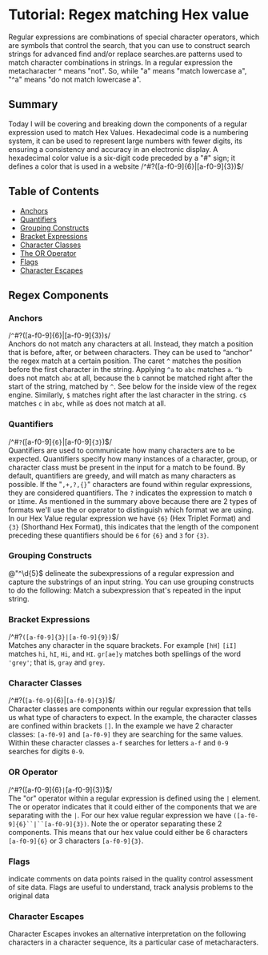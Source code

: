# Tutorial: Regex matching Hex value

Regular expressions are combinations of special character operators, which are symbols that control the search, that you can use to construct search strings for advanced find and/or replace searches.are patterns used to match character combinations in strings. In a regular expression the metacharacter ^ means "not". So, while "a" means "match lowercase a", "^a" means "do not match lowercase a".

## Summary
Today I will be covering and breaking down the components of a regular expression used to match Hex Values. Hexadecimal code is a numbering system, it can be used to represent large numbers with fewer digits, its ensuring a consistency and accuracy in an electronic display. A hexadecimal color value is a six-digit code preceded by a "#" sign; it defines a color that is used in a website 
/^#?([a-f0-9]{6}|[a-f0-9]{3})$/

## Table of Contents

- [Anchors](#anchors)
- [Quantifiers](#quantifiers)
- [Grouping Constructs](#grouping-constructs)
- [Bracket Expressions](#bracket-expressions)
- [Character Classes](#character-classes)
- [The OR Operator](#the-or-operator)
- [Flags](#flags)
- [Character Escapes](#character-escapes)



## Regex Components

### Anchors

/`^`#?([a-f0-9]{6}|[a-f0-9]{3})`$`/  
Anchors do not match any characters at all. Instead, they match a position that is before, after, or between characters. They can be used to “anchor” the regex match at a certain position. The caret `^` matches the position before the first character in the string. Applying `^a` to `abc` matches `a`. `^b` does not match `abc` at all, because the `b` cannot be matched right after the start of the string, matched by `^`. See below for the inside view of the regex engine.
Similarly, `$` matches right after the last character in the string. `c$` matches `c` in `abc`, while `a$` does not match at all.


### Quantifiers

/^#`?`([a-f0-9]`{6}`|[a-f0-9]`{3}`)$/   
Quantifiers are used to communicate how many characters are to be expected. Quantifiers specify how many instances of a character, group, or character class must be present in the input for a match to be found. By default, quantifiers are greedy, and will match as many characters as possible. If the "`,+,?,{}`" characters are found within regular expressions, they are considered quantifiers. The `?` indicates the expression to match `0` or `1`time. As mentioned in the summary above because there are 2 types of formats we'll use the or operator to distinguish which format we are using. In our Hex Value regular expression we have `{6}` (Hex Triplet Format) and `{3}` (Shorthand Hex Format), this indicates that the length of the component preceding these quantifiers should be `6` for `{6}` and `3` for `{3}`.


### Grouping Constructs
@"^\d{5}$
delineate the subexpressions of a regular expression and capture the substrings of an input string. You can use grouping constructs to do the following: Match a subexpression that's repeated in the input string.


### Bracket Expressions

/^#?`([a-f0-9]{3}|[a-f0-9]{9})`$/  
Matches any character in the square brackets. For example 	`[hH]` `[iI]` matches `hi`, `hI`, `Hi`, and `HI`.
`gr[ae]y` matches both spellings of the word `'grey'`; that is, `gray` and `grey`.


### Character Classes

/^#?(`[a-f0-9]`{6}|`[a-f0-9]{3}`)$/  
Character classes are components within our regular expression that tells us what type of characters to expect. In the example, the character classes are confined within brackets `[]`. In the example we have 2 character classes: `[a-f0-9]` and `[a-f0-9]` they are searching for the same values. Within these character classes `a-f` searches for letters `a-f` and `0-9` searches for digits `0-9`.


### OR Operator

/^#?([a-f0-9]{6}`|`[a-f0-9]{3})$/  
The "or" operator within a regular expression is defined using the `|` element. The or operator indicates that it could either of the components that we are separating with the `|`. For our hex value regular expression we have `([a-f0-9]{6}``|``[a-f0-9]{3})`. Note the or operator separating these 2 components. This means that our hex value could either be 6 characters `[a-f0-9]{6}` or 3 characters `[a-f0-9]{3}`.

### Flags
indicate comments on data points raised in the quality control assessment of site data. Flags are useful to understand, track analysis problems to the original data

### Character Escapes
Character Escapes invokes an alternative interpretation on the following characters in a character sequence, its a particular case of metacharacters.